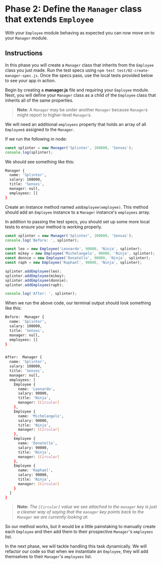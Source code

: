 # Phase 2: Define the `Manager` class that extends `Employee`

With your `Employee` module behaving as expected you can now
move on to your `Manager` module.

## Instructions

In this phase you will create a `Manager` class that inherits from
the `Employee` class you just made. Run the test specs using `npm test test/02-create-manager-spec.js`. Once the specs pass, use the local tests provided below to see your app in action.

Begin by creating a __manager.js__ file and requiring
your `Employee` module. Next, you will define your `Manager`
class as a child of the `Employee` class that inherits
all of the same properties. 

> **Note**: A `Manager` may be under another `Manager` because
>`Manager`s might report to higher-level `Manager`s.

We will need an additional `employees` property that holds an array of
all `Employee`s assigned to the `Manager`.


If we run the following in node:
```js
const splinter = new Manager('Splinter', 100000, 'Sensei');
console.log(splinter);
```

We should see something like this:
```bash
Manager {
  name: 'Splinter',
  salary: 100000,
  title: 'Sensei',
  manager: null, 
  employees: []
}
```

Create an instance method named `addEmployee(employee)`. 
This method should add an `Employee` instance to a `Manager` instance's `employees` array. 

In addition to passing the test specs, you should set up some more local tests to ensure your method is working properly.

```js
const splinter = new Manager('Splinter', 100000, 'Sensai');
console.log('Before: ', splinter);

const leo = new Employee('Leonardo', 90000, 'Ninja', splinter);
const mikey = new Employee('Michelangelo', 90000, 'Ninja', splinter);
const donnie = new Employee('Donatello', 90000, 'Ninja', splinter);
const raph = new Employee('Raphael', 90000, 'Ninja', splinter);

splinter.addEmployee(leo);
splinter.addEmployee(mikey);
splinter.addEmployee(donnie);
splinter.addEmployee(raph);

console.log('After: ', splinter);
```

When we run the above code, our terminal output
should look something like this:

```bash
Before:  Manager {
  name: 'Splinter',
  salary: 100000,
  title: 'Sensei',
  manager: null,
  employees: []
}


After:  Manager {
  name: 'Splinter',
  salary: 100000,
  title: 'Sensei',
  manager: null,
  employees: [
    Employee {
      name: 'Leonardo',
      salary: 90000,
      title: 'Ninja',
      manager: [Circular]
    },
    Employee {
      name: 'Michelangelo',
      salary: 90000,
      title: 'Ninja',
      manager: [Circular]
    },
    Employee {
      name: 'Donatello',
      salary: 90000,
      title: 'Ninja',
      manager: [Circular]
    },
    Employee {
      name: 'Raphael',
      salary: 90000,
      title: 'Ninja',
      manager: [Circular]
    }
  ]
}
```
>__Note:__ _The `[Circular]` value we see attached to the `manager` key
>is just a cleaner way of saying that the `manager` key points back to
>the `Manager` we are currently looking at._

So our method works, but it would be a little painstaking to manually
create each `Employee` and then add them to their prospective
`Manager`'s `employees` list.

In the next phase, we will tackle handling this task dynamically.
We will refactor our code so that when we instantiate an `Employee`,
they will add themselves to their `Manager`'s `employees` list.